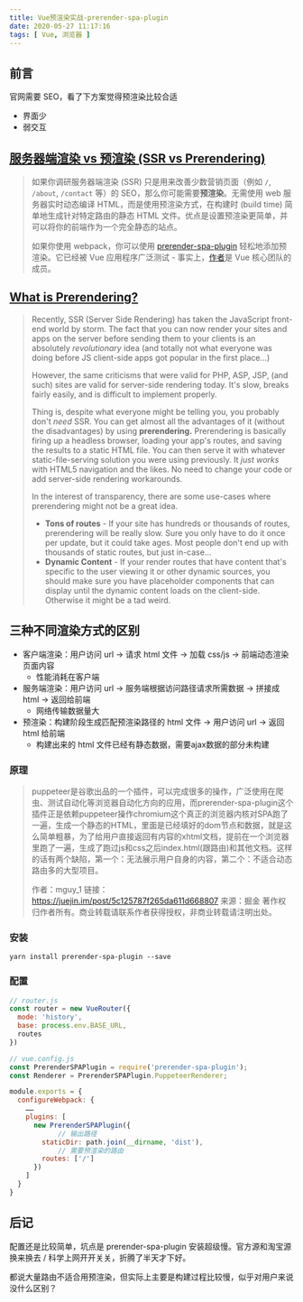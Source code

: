 ```yaml
---
title: Vue预渲染实战-prerender-spa-plugin
date: 2020-05-27 11:17:16
tags: [ Vue, 浏览器 ]
---
```




## 前言

官网需要 SEO，看了下方案觉得预渲染比较合适

* 界面少
* 弱交互



## [服务器端渲染 vs 预渲染 (SSR vs Prerendering)]([https://ssr.vuejs.org/zh/#%E6%9C%8D%E5%8A%A1%E5%99%A8%E7%AB%AF%E6%B8%B2%E6%9F%93-vs-%E9%A2%84%E6%B8%B2%E6%9F%93-ssr-vs-prerendering](https://ssr.vuejs.org/zh/#服务器端渲染-vs-预渲染-ssr-vs-prerendering))

> 如果你调研服务器端渲染 (SSR) 只是用来改善少数营销页面（例如 `/`, `/about`, `/contact` 等）的 SEO，那么你可能需要**预渲染**。无需使用 web 服务器实时动态编译 HTML，而是使用预渲染方式，在构建时 (build time) 简单地生成针对特定路由的静态 HTML 文件。优点是设置预渲染更简单，并可以将你的前端作为一个完全静态的站点。
>
> 如果你使用 webpack，你可以使用 [prerender-spa-plugin](https://github.com/chrisvfritz/prerender-spa-plugin) 轻松地添加预渲染。它已经被 Vue 应用程序广泛测试 - 事实上，[作者](https://github.com/chrisvfritz)是 Vue 核心团队的成员。



## [What is Prerendering?](https://github.com/chrisvfritz/prerender-spa-plugin#what-is-prerendering)

> Recently, SSR (Server Side Rendering) has taken the JavaScript front-end world by storm. The fact that you can now render your sites and apps on the server before sending them to your clients is an absolutely *revolutionary* idea (and totally not what everyone was doing before JS client-side apps got popular in the first place...)
>
> However, the same criticisms that were valid for PHP, ASP, JSP, (and such) sites are valid for server-side rendering today. It's slow, breaks fairly easily, and is difficult to implement properly.
>
> Thing is, despite what everyone might be telling you, you probably don't *need* SSR. You can get almost all the advantages of it (without the disadvantages) by using **prerendering.** Prerendering is basically firing up a headless browser, loading your app's routes, and saving the results to a static HTML file. You can then serve it with whatever static-file-serving solution you were using previously. It *just works* with HTML5 navigation and the likes. No need to change your code or add server-side rendering workarounds.
>
> In the interest of transparency, there are some use-cases where prerendering might not be a great idea.
>
> - **Tons of routes** - If your site has hundreds or thousands of routes, prerendering will be really slow. Sure you only have to do it once per update, but it could take ages. Most people don't end up with thousands of static routes, but just in-case...
> - **Dynamic Content** - If your render routes that have content that's specific to the user viewing it or other dynamic sources, you should make sure you have placeholder components that can display until the dynamic content loads on the client-side. Otherwise it might be a tad weird.



## 三种不同渲染方式的区别

* 客户端渲染：用户访问 url -> 请求 html 文件 -> 加载 css/js -> 前端动态渲染页面内容
	* 性能消耗在客户端
* 服务端渲染：用户访问 url -> 服务端根据访问路径请求所需数据 -> 拼接成 html -> 返回给前端
	* 网络传输数据量大
* 预渲染：构建阶段生成匹配预渲染路径的 html 文件 -> 用户访问 url -> 返回 html 给前端
	* 构建出来的 html 文件已经有静态数据，需要ajax数据的部分未构建



### 原理

> puppeteer是谷歌出品的一个插件，可以完成很多的操作，广泛使用在爬虫、测试自动化等浏览器自动化方向的应用，而prerender-spa-plugin这个插件正是依赖puppeteer操作chromium这个真正的浏览器内核对SPA跑了一遍，生成一个静态的HTML，里面是已经填好的dom节点和数据，就是这么简单粗暴，为了给用户直接返回有内容的xhtml文档，提前在一个浏览器里跑了一遍，生成了跑过js和css之后index.html(跟路由)和其他文档。这样的话有两个缺陷，第一个：无法展示用户自身的内容，第二个：不适合动态路由多的大型项目。
>
> 作者：mguy_1
> 链接：https://juejin.im/post/5c125787f265da611d668807
> 来源：掘金
> 著作权归作者所有。商业转载请联系作者获得授权，非商业转载请注明出处。



### 安装

```shell
yarn install prerender-spa-plugin --save
```

### 配置

```js
// router.js
const router = new VueRouter({
  mode: 'history',
  base: process.env.BASE_URL,
  routes
})
```

```js
// vue.config.js
const PrerenderSPAPlugin = require('prerender-spa-plugin');
const Renderer = PrerenderSPAPlugin.PuppeteerRenderer;

module.exports = {
  configureWebpack: {
    ……
    plugins: [
      new PrerenderSPAPlugin({
    		// 输出路径
        staticDir: path.join(__dirname, 'dist'),
  			// 需要预渲染的路由
        routes: ['/']
      })
    ]
  }
}

```



## 后记

配置还是比较简单，坑点是 prerender-spa-plugin 安装超级慢。官方源和淘宝源换来换去 / 科学上网开开关关，折腾了半天才下好。

都说大量路由不适合用预渲染，但实际上主要是构建过程比较慢，似乎对用户来说没什么区别？